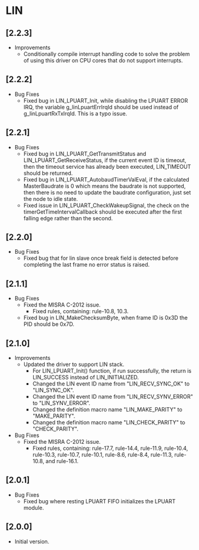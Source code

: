 # LIN

## [2.2.3]

- Improvements
  - Conditionally compile interrupt handling code to solve the problem of using this driver on CPU cores that do not support interrupts.

## [2.2.2]

- Bug Fixes
  - Fixed bug in LIN_LPUART_Init, while disabling the LPUART ERROR IRQ, the variable g_linLpuartErrIrqId should
    be used instead of g_linLpuartRxTxIrqId. This is a typo issue.

## [2.2.1]

- Bug Fixes
  - Fixed bug in LIN_LPUART_GetTransmitStatus and LIN_LPUART_GetReceiveStatus, if the current event ID is
    timeout, then the timeout service has already been executed, LIN_TIMEOUT should be returned.
  - Fixed bug in LIN_LPUART_AutobaudTimerValEval, if the calculated MasterBaudrate is 0 which means the baudrate
    is not supported, then there is no need to update the baudrate configuration, just set the node to idle state.
  - Fixed issue in LIN_LPUART_CheckWakeupSignal, the check on the timerGetTimeIntervalCallback should be executed
    after the first falling edge rather than the second.

## [2.2.0]

- Bug Fixes
  - Fixed bug that for lin slave once break field is detected before completing the last frame no error status is
    raised.

## [2.1.1]

- Bug Fixes
  - Fixed the MISRA C-2012 issue.
    - Fixed rules, containing: rule-10.8, 10.3.
  - Fixed bug in LIN_MakeChecksumByte, when frame ID is 0x3D the PID should be 0x7D.

## [2.1.0]

- Improvements
  - Updated the driver to support LIN stack.
    - For LIN_LPUART_Init() function, if run successfully, the return is LIN_SUCCESS instead of LIN_INITIALIZED.
    - Changed the LIN event ID name from "LIN_RECV_SYNC_OK" to "LIN_SYNC_OK".
    - Changed the LIN event ID name from "LIN_RECV_SYNV_ERROR" to "LIN_SYNV_ERROR".
    - Changed the definition macro name "LIN_MAKE_PARITY" to "MAKE_PARITY".
    - Changed the definition macro name "LIN_CHECK_PARITY" to "CHECK_PARITY".
- Bug Fixes
  - Fixed the MISRA C-2012 issue.
    - Fixed rules, containing: rule-17.7, rule-14.4, rule-11.9, rule-10.4, rule-10.3, rule-10.7, rule-10.1, rule-8.6,
      rule-8.4, rule-11.3, rule-10.8, and rule-16.1.

## [2.0.1]

- Bug Fixes
  - Fixed bug where resting LPUART FIFO initializes the LPUART module.

## [2.0.0]

- Initial version.
